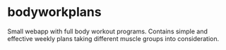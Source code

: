 # bodyworkplans

Small webapp with full body workout programs.
Contains simple and effective weekly plans taking different muscle groups into consideration.
